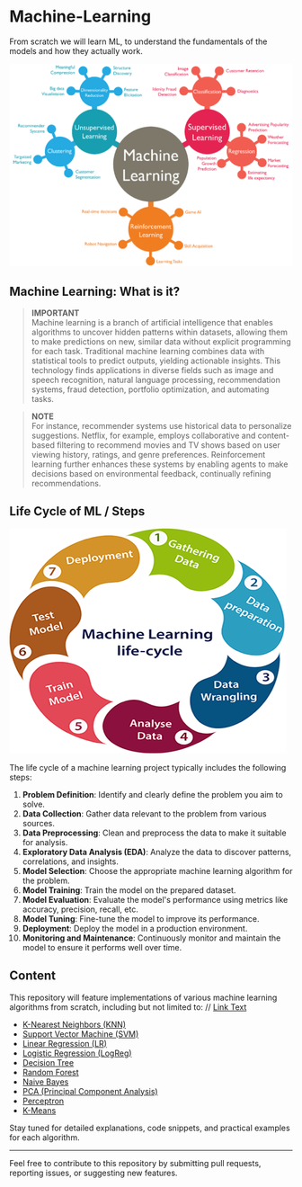 # Machine-Learning

From scratch we will learn ML, to understand the fundamentals of the models and how they actually work.

![Thumbnail](readmeImage/ML.png)

## Machine Learning: What is it?

> **IMPORTANT**  
> Machine learning is a branch of artificial intelligence that enables algorithms to uncover hidden patterns within datasets, allowing them to make predictions on new, similar data without explicit programming for each task. Traditional machine learning combines data with statistical tools to predict outputs, yielding actionable insights. This technology finds applications in diverse fields such as image and speech recognition, natural language processing, recommendation systems, fraud detection, portfolio optimization, and automating tasks.

> **NOTE**  
> For instance, recommender systems use historical data to personalize suggestions. Netflix, for example, employs collaborative and content-based filtering to recommend movies and TV shows based on user viewing history, ratings, and genre preferences. Reinforcement learning further enhances these systems by enabling agents to make decisions based on environmental feedback, continually refining recommendations.

## Life Cycle of ML / Steps

![Life Cycle](readmeImage/lifeCycle.png)

The life cycle of a machine learning project typically includes the following steps:

1. **Problem Definition**: Identify and clearly define the problem you aim to solve.
2. **Data Collection**: Gather data relevant to the problem from various sources.
3. **Data Preprocessing**: Clean and preprocess the data to make it suitable for analysis.
4. **Exploratory Data Analysis (EDA)**: Analyze the data to discover patterns, correlations, and insights.
5. **Model Selection**: Choose the appropriate machine learning algorithm for the problem.
6. **Model Training**: Train the model on the prepared dataset.
7. **Model Evaluation**: Evaluate the model's performance using metrics like accuracy, precision, recall, etc.
8. **Model Tuning**: Fine-tune the model to improve its performance.
9. **Deployment**: Deploy the model in a production environment.
10. **Monitoring and Maintenance**: Continuously monitor and maintain the model to ensure it performs well over time.

## Content

This repository will feature implementations of various machine learning algorithms from scratch, including but not limited to:
// [Link Text](URL)

- [K-Nearest Neighbors (KNN)](KNN)
- [Support Vector Machine (SVM)]()
- [Linear Regression (LR)]()
- [Logistic Regression (LogReg)]()
- [Decision Tree]()
- [Random Forest]()
- [Naive Bayes]()
- [PCA (Principal Component Analysis)]()
- [Perceptron]()
- [K-Means]()

Stay tuned for detailed explanations, code snippets, and practical examples for each algorithm.

<hr>

Feel free to contribute to this repository by submitting pull requests, reporting issues, or suggesting new features.
